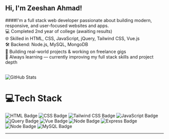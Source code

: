 ## Hi, I'm Zeeshan Ahmad!

####I'm a full stack web developer passionate about building modern, responsive, and user-focused websites and apps.<br/>
💻 Completed 2nd year of college (awaiting results)<br>
🌐 Skilled in HTML, CSS, JavaScript, jQuery, Tailwind CSS, Vue.js<br>
🛠️ Backend: Node.js, MySQL, MongoDB<br>
🎯 Building real-world projects & working on freelance gigs<br>
🚀 Always learning — currently improving my full stack skills and project depth<br>
<br/>

![GitHub Stats](https://github-readme-stats.vercel.app/api?username=zeeshan-ahmad-dev&theme=radical&hide_border=false&include_all_commits=true&count_private=true)

# 💻Tech Stack
![HTML Badge](https://img.shields.io/badge/html-%23E34F26.svg?style=for-the-badge&logo=html5&logoColor=white)
![CSS Badge](https://img.shields.io/badge/css-%231572B6.svg?style=for-the-badge&logo=css3&logoColor=white)
![Tailwind CSS Badge](https://img.shields.io/badge/tailwindcss-%2338B2AC.svg?style=for-the-badge&logo=tailwind-css&logoColor=white)
![JavaScript Badge](https://img.shields.io/badge/javascript-%23323330.svg?style=for-the-badge&logo=javascript&logoColor=%23F7DF1E)
![jQuery Badge](https://img.shields.io/badge/jquery-%230769AD.svg?style=for-the-badge&logo=jquery&logoColor=white)
![Vue Badge](https://img.shields.io/badge/vuejs-%2335495e.svg?style=for-the-badge&logo=vue.js&logoColor=%234FC08D)
![Node Badge](https://img.shields.io/badge/node.js-339933?style=for-the-badge&logo=nodedotjs&logoColor=white)
![Express Badge](https://img.shields.io/badge/express.js-000000?style=for-the-badge&logo=express&logoColor=white)
![Node Badge](https://img.shields.io/badge/node.js-339933?style=for-the-badge&logo=nodedotjs&logoColor=white)
![MySQL Badge](https://img.shields.io/badge/mysql-00758F?style=for-the-badge&logo=mysql&logoColor=white)

---

